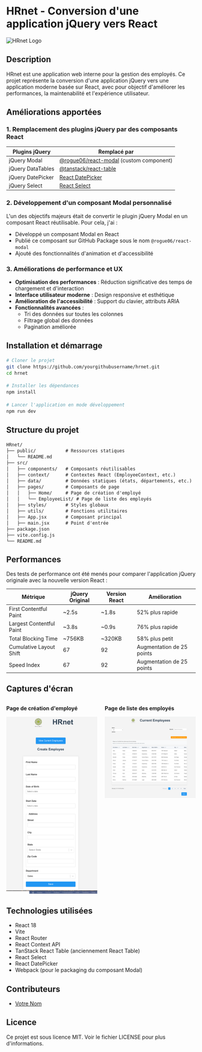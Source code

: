 # HRnet - Conversion d'une application jQuery vers React

![HRnet Logo](https://img.shields.io/badge/HRnet-React-61DAFB)

## Description

HRnet est une application web interne pour la gestion des employés. Ce projet représente la conversion d'une application jQuery vers une application moderne basée sur React, avec pour objectif d'améliorer les performances, la maintenabilité et l'expérience utilisateur.

## Améliorations apportées

### 1. Remplacement des plugins jQuery par des composants React

| Plugins jQuery    | Remplacé par                                                                                 |
| ----------------- | -------------------------------------------------------------------------------------------- |
| jQuery Modal      | [@rogue06/react-modal](https://github.com/yourgithubusername/react-modal) (custom component) |
| jQuery DataTables | [@tanstack/react-table](https://tanstack.com/table/latest)                                   |
| jQuery DatePicker | [React DatePicker](https://reactdatepicker.com/)                                             |
| jQuery Select     | [React Select](https://react-select.com/)                                                    |

### 2. Développement d'un composant Modal personnalisé

L'un des objectifs majeurs était de convertir le plugin jQuery Modal en un composant React réutilisable. Pour cela, j'ai :

- Développé un composant Modal en React
- Publié ce composant sur GitHub Package sous le nom `@rogue06/react-modal`
- Ajouté des fonctionnalités d'animation et d'accessibilité

### 3. Améliorations de performance et UX

- **Optimisation des performances** : Réduction significative des temps de chargement et d'interaction
- **Interface utilisateur moderne** : Design responsive et esthétique
- **Amélioration de l'accessibilité** : Support du clavier, attributs ARIA
- **Fonctionnalités avancées** :
  - Tri des données sur toutes les colonnes
  - Filtrage global des données
  - Pagination améliorée

## Installation et démarrage

```bash
# Cloner le projet
git clone https://github.com/yourgithubusername/hrnet.git
cd hrnet

# Installer les dépendances
npm install

# Lancer l'application en mode développement
npm run dev
```

## Structure du projet

```
HRnet/
├── public/           # Ressources statiques
│   └── README.md
├── src/
│   ├── components/   # Composants réutilisables
│   ├── context/      # Contextes React (EmployeeContext, etc.)
│   ├── data/         # Données statiques (états, départements, etc.)
│   ├── pages/        # Composants de page
│   │   ├── Home/     # Page de création d'employé
│   │   └── EmployeeList/ # Page de liste des employés
│   ├── styles/       # Styles globaux
│   ├── utils/        # Fonctions utilitaires
│   ├── App.jsx       # Composant principal
│   ├── main.jsx      # Point d'entrée
├── package.json
├── vite.config.js
└── README.md
```

## Performances

Des tests de performance ont été menés pour comparer l'application jQuery originale avec la nouvelle version React :

| Métrique                 | jQuery Original | Version React | Amélioration              |
| ------------------------ | --------------- | ------------- | ------------------------- |
| First Contentful Paint   | ~2.5s           | ~1.8s         | 52% plus rapide           |
| Largest Contentful Paint | ~3.8s           | ~0.9s         | 76% plus rapide           |
| Total Blocking Time      | ~756KB          | ~320KB        | 58% plus petit            |
| Cumulative Layout Shift  | 67              | 92            | Augmentation de 25 points |
| Speed Index              | 67              | 92            | Augmentation de 25 points |

## Captures d'écran

<div style="display: flex; justify-content: space-between; margin-bottom: 20px;">
  <div style="width: 48%;">
    <p><strong>Page de création d'employé</strong></p>
    <img src="screenshots/create-employee.png" alt="Create Employee Page" style="width: 100%;" />
  </div>
  <div style="width: 48%;">
    <p><strong>Page de liste des employés</strong></p>
    <img src="screenshots/employee-list.png" alt="Employee List Page" style="width: 100%;" />
  </div>
</div>

## Technologies utilisées

- React 18
- Vite
- React Router
- React Context API
- TanStack React Table (anciennement React Table)
- React Select
- React DatePicker
- Webpack (pour le packaging du composant Modal)

## Contributeurs

- [Votre Nom](https://github.com/yourgithubusername)

## Licence

Ce projet est sous licence MIT. Voir le fichier LICENSE pour plus d'informations.
